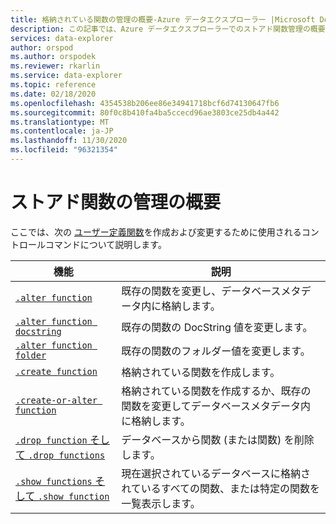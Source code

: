 ```yaml
---
title: 格納されている関数の管理の概要-Azure データエクスプローラー |Microsoft Docs
description: この記事では、Azure データエクスプローラーでのストアド関数管理の概要について説明します。
services: data-explorer
author: orspod
ms.author: orspodek
ms.reviewer: rkarlin
ms.service: data-explorer
ms.topic: reference
ms.date: 02/18/2020
ms.openlocfilehash: 4354538b206ee86e34941718bcf6d74130647fb6
ms.sourcegitcommit: 80f0c8b410fa4ba5ccecd96ae3803ce25db4a442
ms.translationtype: MT
ms.contentlocale: ja-JP
ms.lasthandoff: 11/30/2020
ms.locfileid: "96321354"
---
```

# <a name="stored-functions-management-overview"></a>ストアド関数の管理の概要
ここでは、次の [ユーザー定義関数](../query/functions/user-defined-functions.md)を作成および変更するために使用されるコントロールコマンドについて説明します。

|機能 |説明|
|---------|-----------|
|[`.alter function`](alter-function.md) |既存の関数を変更し、データベースメタデータ内に格納します。 |
|[`.alter function docstring`](alter-docstring-function.md) |既存の関数の DocString 値を変更します。 |
|[`.alter function folder`](alter-folder-function.md) |既存の関数のフォルダー値を変更します。 |
|[`.create function`](create-function.md) |格納されている関数を作成します。 |
|[`.create-or-alter function`](create-alter-function.md) |格納されている関数を作成するか、既存の関数を変更してデータベースメタデータ内に格納します。 |
|[`.drop function` そして `.drop functions`](drop-function.md) |データベースから関数 (または関数) を削除します。 |
|[`.show functions` そして `.show function`](show-function.md) |現在選択されているデータベースに格納されているすべての関数、または特定の関数を一覧表示します。 |